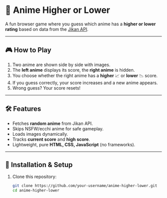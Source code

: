 # 🎌 Anime Higher or Lower  

A fun browser game where you guess which anime has a **higher or lower rating** based on data from the [Jikan API](https://jikan.moe/).  

---

## 🎮 How to Play  
1. Two anime are shown side by side with images.  
2. The **left anime** displays its score, the **right anime** is hidden.  
3. You choose whether the right anime has a **higher** 📈 or **lower** 📉 score.  
4. If you guess correctly, your score increases and a new anime appears.  
5. Wrong guess? Your score resets!  

---

## 🛠️ Features  
- Fetches **random anime** from Jikan API.  
- Skips NSFW/ecchi anime for safe gameplay.  
- Loads images dynamically.  
- Tracks **current score** and **high score**.  
- Lightweight, pure **HTML, CSS, JavaScript** (no frameworks).  


---

## 🚀 Installation & Setup  
1. Clone this repository:  
   ```bash
   git clone https://github.com/your-username/anime-higher-lower.git
   cd anime-higher-lower